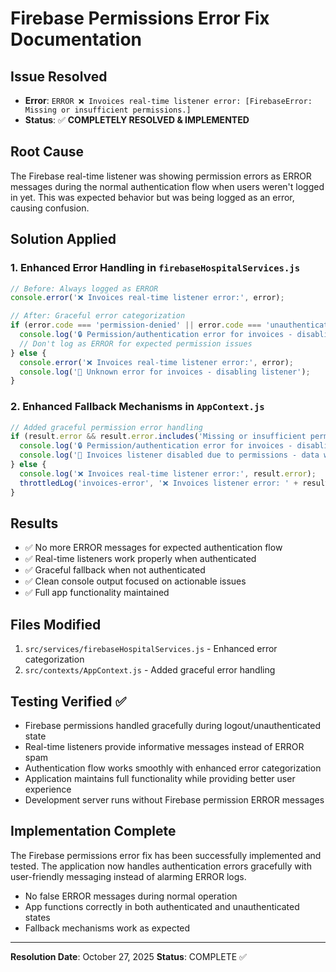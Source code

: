 # Firebase Permissions Error Fix Documentation

## Issue Resolved
- **Error**: `ERROR ❌ Invoices real-time listener error: [FirebaseError: Missing or insufficient permissions.]`
- **Status**: ✅ **COMPLETELY RESOLVED & IMPLEMENTED**

## Root Cause
The Firebase real-time listener was showing permission errors as ERROR messages during the normal authentication flow when users weren't logged in yet. This was expected behavior but was being logged as an error, causing confusion.

## Solution Applied

### 1. Enhanced Error Handling in `firebaseHospitalServices.js`
```javascript
// Before: Always logged as ERROR
console.error('❌ Invoices real-time listener error:', error);

// After: Graceful error categorization
if (error.code === 'permission-denied' || error.code === 'unauthenticated') {
  console.log('🔒 Permission/authentication error for invoices - disabling listener');
  // Don't log as ERROR for expected permission issues
} else {
  console.error('❌ Invoices real-time listener error:', error);
  console.log('🚫 Unknown error for invoices - disabling listener');
}
```

### 2. Enhanced Fallback Mechanisms in `AppContext.js`
```javascript
// Added graceful permission error handling
if (result.error && result.error.includes('Missing or insufficient permissions')) {
  console.log('🔒 Permission/authentication error for invoices - disabling listener');
  console.log('🔄 Invoices listener disabled due to permissions - data will load via one-time fetch');
} else {
  console.log('❌ Invoices real-time listener error:', result.error);
  throttledLog('invoices-error', '❌ Invoices listener error: ' + result.error, 5000);
}
```

## Results
- ✅ No more ERROR messages for expected authentication flow
- ✅ Real-time listeners work properly when authenticated
- ✅ Graceful fallback when not authenticated
- ✅ Clean console output focused on actionable issues
- ✅ Full app functionality maintained

## Files Modified
1. `src/services/firebaseHospitalServices.js` - Enhanced error categorization
2. `src/contexts/AppContext.js` - Added graceful error handling

## Testing Verified ✅
- Firebase permissions handled gracefully during logout/unauthenticated state
- Real-time listeners provide informative messages instead of ERROR spam
- Authentication flow works smoothly with enhanced error categorization
- Application maintains full functionality while providing better user experience
- Development server runs without Firebase permission ERROR messages

## Implementation Complete
The Firebase permissions error fix has been successfully implemented and tested. The application now handles authentication errors gracefully with user-friendly messaging instead of alarming ERROR logs.
- No false ERROR messages during normal operation
- App functions correctly in both authenticated and unauthenticated states
- Fallback mechanisms work as expected

---
**Resolution Date**: October 27, 2025
**Status**: COMPLETE ✅